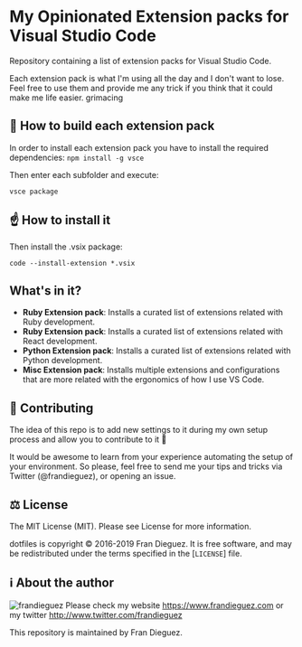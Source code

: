 # My Opinionated Extension packs for Visual Studio Code

Repository containing a list of extension packs for Visual Studio Code.

Each extension pack is what I'm using all the day and I don't want to lose. Feel free to use them and provide me any trick if you think that it could make me life easier. grimacing


🍫 How to build each extension pack
-------------------
In order to install each extension pack you have to install the required dependencies:
```npm install -g vsce```

Then enter each subfolder and execute:

```vsce package```

☝ How to install it
-------------------

Then install the .vsix package:

```code --install-extension *.vsix```


What's in it?
-------------

- **Ruby Extension pack**: Installs a curated list of extensions related with Ruby development.
- **Ruby Extension pack**: Installs a curated list of extensions related with React development.
- **Python Extension pack**: Installs a curated list of extensions related with Python development.
- **Misc Extension pack**: Installs multiple extensions and configurations that are more related with the ergonomics of how I use VS Code.


🤝 Contributing
---
The idea of this repo is to add new settings to it during my own setup process and allow you to contribute to it 🙂

It would be awesome to learn from your experience automating the setup of your environment. So please, feel free to send me your tips and tricks via Twitter (@frandieguez), or opening an issue.

⚖️ License
---
The MIT License (MIT). Please see License for more information.

dotfiles is copyright © 2016-2019 Fran Dieguez. It is free software, and may be redistributed under the terms specified in the [`LICENSE`] file.

ℹ️ About the author
----------------

![frandieguez](http://www.mabishu.com/wp-content/uploads/2013/04/gafas.png)
Please check my website https://www.frandieguez.com or my twitter http://www.twitter.com/frandieguez

This repository is maintained by Fran Dieguez.
